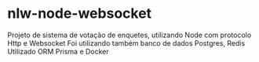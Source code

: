 # nlw-node-websocket

Projeto de sistema de votação de enquetes, utilizando Node com protocolo Http e Websocket
Foi utilizando também banco de dados Postgres, Redis
Utilizado ORM Prisma e Docker